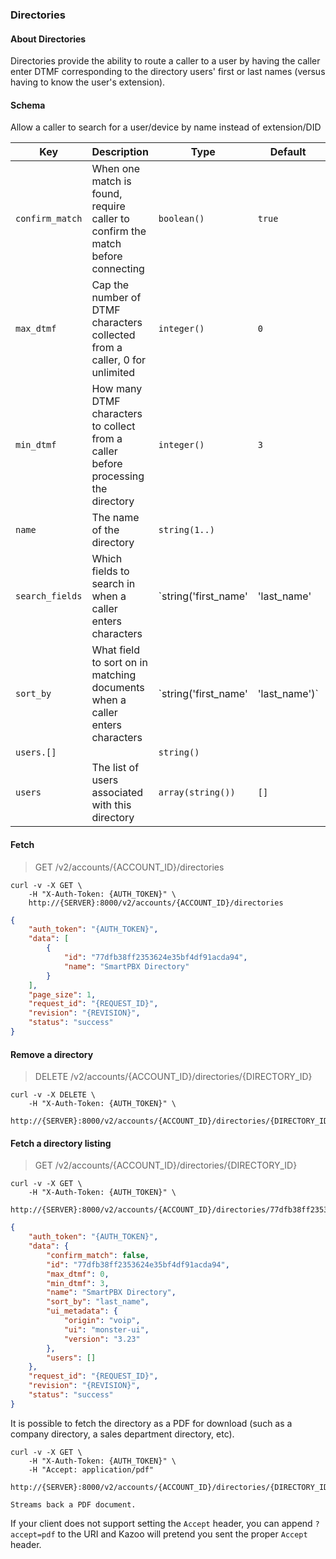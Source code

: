 ### Directories

#### About Directories

Directories provide the ability to route a caller to a user by having the caller enter DTMF corresponding to the directory users' first or last names (versus having to know the user's extension).

#### Schema

Allow a caller to search for a user/device by name instead of extension/DID



Key | Description | Type | Default | Required
--- | ----------- | ---- | ------- | --------
`confirm_match` | When one match is found, require caller to confirm the match before connecting | `boolean()` | `true` | `false`
`max_dtmf` | Cap the number of DTMF characters collected from a caller, 0 for unlimited | `integer()` | `0` | `false`
`min_dtmf` | How many DTMF characters to collect from a caller before processing the directory | `integer()` | `3` | `false`
`name` | The name of the directory | `string(1..)` |   | `true`
`search_fields` | Which fields to search in when a caller enters characters | `string('first_name' | 'last_name' | 'both')` | `both` | `false`
`sort_by` | What field to sort on in matching documents when a caller enters characters | `string('first_name' | 'last_name')` | `last_name` | `false`
`users.[]` |   | `string()` |   | `false`
`users` | The list of users associated with this directory | `array(string())` | `[]` | `false`



#### Fetch

> GET /v2/accounts/{ACCOUNT_ID}/directories

```shell
curl -v -X GET \
    -H "X-Auth-Token: {AUTH_TOKEN}" \
    http://{SERVER}:8000/v2/accounts/{ACCOUNT_ID}/directories
```

```json
{
    "auth_token": "{AUTH_TOKEN}",
    "data": [
        {
            "id": "77dfb38ff2353624e35bf4df91acda94",
            "name": "SmartPBX Directory"
        }
    ],
    "page_size": 1,
    "request_id": "{REQUEST_ID}",
    "revision": "{REVISION}",
    "status": "success"
}
```

#### Remove a directory

> DELETE /v2/accounts/{ACCOUNT_ID}/directories/{DIRECTORY_ID}

```shell
curl -v -X DELETE \
    -H "X-Auth-Token: {AUTH_TOKEN}" \
    http://{SERVER}:8000/v2/accounts/{ACCOUNT_ID}/directories/{DIRECTORY_ID}
```

#### Fetch a directory listing

> GET /v2/accounts/{ACCOUNT_ID}/directories/{DIRECTORY_ID}

```shell
curl -v -X GET \
    -H "X-Auth-Token: {AUTH_TOKEN}" \
    http://{SERVER}:8000/v2/accounts/{ACCOUNT_ID}/directories/77dfb38ff2353624e35bf4df91acda94
```

```json
{
    "auth_token": "{AUTH_TOKEN}",
    "data": {
        "confirm_match": false,
        "id": "77dfb38ff2353624e35bf4df91acda94",
        "max_dtmf": 0,
        "min_dtmf": 3,
        "name": "SmartPBX Directory",
        "sort_by": "last_name",
        "ui_metadata": {
            "origin": "voip",
            "ui": "monster-ui",
            "version": "3.23"
        },
        "users": []
    },
    "request_id": "{REQUEST_ID}",
    "revision": "{REVISION}",
    "status": "success"
}
```

It is possible to fetch the directory as a PDF for download (such as a company directory, a sales department directory, etc).

```shell
curl -v -X GET \
    -H "X-Auth-Token: {AUTH_TOKEN}" \
    -H "Accept: application/pdf"
    http://{SERVER}:8000/v2/accounts/{ACCOUNT_ID}/directories/{DIRECTORY_ID}
```

```
Streams back a PDF document.
```

If your client does not support setting the `Accept` header, you can append `?accept=pdf` to the URI and Kazoo will pretend you sent the proper `Accept` header.
